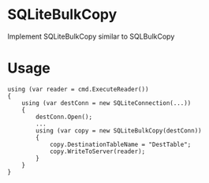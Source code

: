 # SQLiteBulkCopy
Implement SQLiteBulkCopy similar to SQLBulkCopy

# Usage
    using (var reader = cmd.ExecuteReader())
    {
        using (var destConn = new SQLiteConnection(...))
        {
            destConn.Open();
            ...
            using (var copy = new SQLiteBulkCopy(destConn))
            {
                copy.DestinationTableName = "DestTable";
                copy.WriteToServer(reader);
            }
        }
    }
